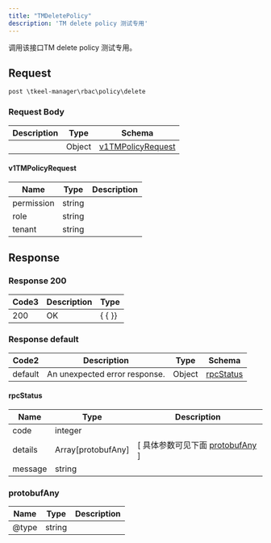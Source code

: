 ```yaml
---
title: "TMDeletePolicy"
description: 'TM delete policy 测试专用'
---
```

调用该接口TM delete policy 测试专用。

## Request

```
post \tkeel-manager\rbac\policy\delete
```

### Request Body 
| Description | Type | Schema |
| ----------- | ------ | ------ |
|  | Object | [v1TMPolicyRequest](#v1TMPolicyRequest) |

#### v1TMPolicyRequest

| Name | Type | Description | 
| ---- | ---- | ----------- |     
| permission | string |  |      
| role | string |  |      
| tenant | string |  |   



## Response

### Response  200
| Code3 | Description | Type | 
| ---- | ----------- | ------ | 
| 200 | OK | {   { }} |

### Response  default 
| Code2 | Description | Type | Schema |
| ---- | ----------- | ------ | ------ |
| default | An unexpected error response. | Object | [rpcStatus](#rpcStatus) |

#### rpcStatus

| Name | Type | Description | 
| ---- | ---- | ----------- |     
| code | integer |  |          
| details | Array[protobufAny] |  [ 具体参数可见下面 [protobufAny](#protobufAny) ] |       
| message | string |  |   

### protobufAny
| Name | Type | Description | 
| ---- | ---- | ----------- |     
| @type | string |  |   



